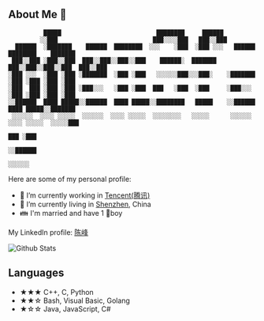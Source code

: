 ## About Me 👋

```
          █████                           ████████     ██████                              
         ░░███                           ███░░░░███   ███░░███                             
  ██████  ░███████    ██████  ████████  ░░░    ░███  ░███ ░░░   ██████  ████████    ███████
 ███░░███ ░███░░███  ███░░███░░███░░███    ██████░  ███████    ███░░███░░███░░███  ███░░███
░███ ░░░  ░███ ░███ ░███████  ░███ ░███   ░░░░░░███░░░███░    ░███████  ░███ ░███ ░███ ░███
░███  ███ ░███ ░███ ░███░░░   ░███ ░███  ███   ░███  ░███     ░███░░░   ░███ ░███ ░███ ░███
░░██████  ████ █████░░██████  ████ █████░░████████   █████    ░░██████  ████ █████░░███████
 ░░░░░░  ░░░░ ░░░░░  ░░░░░░  ░░░░ ░░░░░  ░░░░░░░░   ░░░░░      ░░░░░░  ░░░░ ░░░░░  ░░░░░███
                                                                                   ███ ░███
                                                                                  ░░██████ 
                                                                                   ░░░░░░  
```

<!--
**chen3feng/chen3feng** is a ✨ _special_ ✨ repository because its `README.md` (this file) appears on your GitHub profile.

Here are some ideas to get you started:

- 🔭 I’m currently working on ...
- 🌱 I’m currently learning ...
- 👯 I’m looking to collaborate on ...
- 🤔 I’m looking for help with ...
- 💬 Ask me about ...
- 📫 How to reach me: ...
- 😄 Pronouns: ...
- ⚡ Fun fact: ...
-->

Here are some of my personal profile:

- 🔭 I’m currently working in [Tencent(腾讯)](https://www.tencent.com/en-us/)
- 👯 I’m currently living in [Shenzhen](https://www.google.com/maps/place/%E4%B8%AD%E5%9B%BD%E5%B9%BF%E4%B8%9C%E7%9C%81%E6%B7%B1%E5%9C%B3%E5%B8%82/@22.5551603,114.0538788,11z/), China
- 👪 I'm married and have 1 👦boy

My LinkedIn profile: [陈峰](https://cn.linkedin.com/in/chen3feng/)

![Github Stats](https://github-readme-stats.vercel.app/api?username=chen3feng&show_icons=true)

## Languages

- ★★★ C++, C, Python
- ★★☆ Bash, Visual Basic, Golang
- ★☆☆ Java, JavaScript, C#
